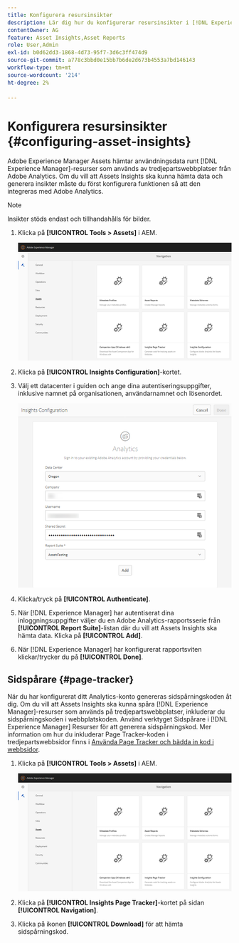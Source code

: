 ```yaml
---
title: Konfigurera resursinsikter
description: Lär dig hur du konfigurerar resursinsikter i [!DNL Experience Manager] Resurser.
contentOwner: AG
feature: Asset Insights,Asset Reports
role: User,Admin
exl-id: b0d62dd3-1868-4d73-95f7-3d6c3ff474d9
source-git-commit: a778c3bbd0e15bb7b6de2d673b4553a7bd146143
workflow-type: tm+mt
source-wordcount: '214'
ht-degree: 2%

---
```


# Konfigurera resursinsikter {#configuring-asset-insights}

Adobe Experience Manager Assets hämtar användningsdata runt [!DNL Experience Manager]-resurser som används av tredjepartswebbplatser från Adobe Analytics. Om du vill att Assets Insights ska kunna hämta data och generera insikter måste du först konfigurera funktionen så att den integreras med Adobe Analytics.

>[!NOTE]
>
>Insikter stöds endast och tillhandahålls för bilder.

1. Klicka på **[!UICONTROL Tools > Assets]** i AEM.

   ![chlimage_1-210](assets/chlimage_1-210.png)

1. Klicka på **[!UICONTROL Insights Configuration]**-kortet.
1. Välj ett datacenter i guiden och ange dina autentiseringsuppgifter, inklusive namnet på organisationen, användarnamnet och lösenordet.

   ![chlimage_1-211](assets/insights_config2.png)

1. Klicka/tryck på **[!UICONTROL Authenticate]**.
1. När [!DNL Experience Manager] har autentiserat dina inloggningsuppgifter väljer du en Adobe Analytics-rapportsserie från **[!UICONTROL Report Suite]**-listan där du vill att Assets Insights ska hämta data. Klicka på **[!UICONTROL Add]**.
1. När [!DNL Experience Manager] har konfigurerat rapportsviten klickar/trycker du på **[!UICONTROL Done]**.

## Sidspårare {#page-tracker}

När du har konfigurerat ditt Analytics-konto genereras sidspårningskoden åt dig. Om du vill att Assets Insights ska kunna spåra [!DNL Experience Manager]-resurser som används på tredjepartswebbplatser, inkluderar du sidspårningskoden i webbplatskoden. Använd verktyget Sidspårare i [!DNL Experience Manager] Resurser för att generera sidspårningskod. Mer information om hur du inkluderar Page Tracker-koden i tredjepartswebbsidor finns i [Använda Page Tracker och bädda in kod i webbsidor](touch-ui-using-page-tracker.md).

1. Klicka på **[!UICONTROL Tools > Assets]** i AEM.

   ![chlimage_1-214](assets/chlimage_1-214.png)

1. Klicka på **[!UICONTROL Insights Page Tracker]**-kortet på sidan **[!UICONTROL Navigation]**.
1. Klicka på ikonen **[!UICONTROL Download]** för att hämta sidspårningskod.
